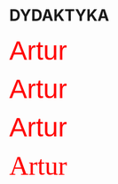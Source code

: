# DYDAKTYKA
<body>
<p align="left"> <font color="red" size="30" face="Arial"> Artur </font>  <br>
<p align="left"> <font color="red" size="20" face="Arial"> Artur </font>  <br>
<p align="left"> <font color="red" size="30" face="Arial"> Artur </font>  <br>
<p align="left"> <font color="red" size="20" face="Aldhabil"> Artur </font>  <br>



  
</body>

